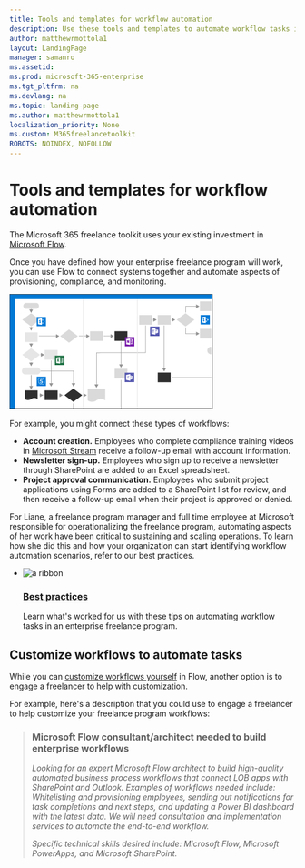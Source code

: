 ```yaml
---
title: Tools and templates for workflow automation 
description: Use these tools and templates to automate workflow tasks in an enterprise freelance program. 
author: matthewrmottola1
layout: LandingPage
manager: samanro
ms.assetid: 
ms.prod: microsoft-365-enterprise
ms.tgt_pltfrm: na
ms.devlang: na
ms.topic: landing-page
ms.author: matthewrmottola1
localization_priority: None 
ms.custom: M365freelancetoolkit
ROBOTS: NOINDEX, NOFOLLOW
---
```

Tools and templates for workflow automation
====================================================

The Microsoft 365 freelance toolkit uses your existing investment in [Microsoft Flow](https://flow.microsoft.com/).

Once you have defined how your enterprise freelance program will work, you can use Flow to connect systems together and automate aspects of provisioning, compliance, and monitoring.

![a workflow diagram](media/m365_freelance_cognitiveload_358x201.png)

For example, you might connect these types of workflows:
- **Account creation.** Employees who complete compliance training videos in [Microsoft Stream](https://stream.microsoft.com) receive a follow-up email with account information.
- **Newsletter sign-up.** Employees who sign up to receive a newsletter through SharePoint are added to an Excel spreadsheet.
- **Project approval communication.** Employees who submit project applications using Forms are added to a SharePoint list for review, and then receive a follow-up email when their project is approved or denied.

For Liane, a freelance program manager and full time employee at Microsoft responsible for operationalizing the freelance program, automating aspects of her work have been critical to sustaining and scaling operations. To learn how she did this and how your organization can start identifying workflow automation scenarios, refer to our best practices.  

<ul class="panelContent cardsF cols cols2">
    <li>
        <div class="cardSize">
            <div class="cardPadding">
                <div class="card">
                    <div class="cardImageOuter">
                        <div class="cardImage">
                            <img src="https://docs.microsoft.com/en-us/office/media/icons/best-practices-blue.svg" alt="a ribbon" />
                        </div>
                    </div>
                    <div class="cardText">
                        <h3><a href="workflowautomationbestpractices.md">Best practices</a></h3>
                        <p>Learn what's worked for us with these tips on automating workflow tasks in an enterprise freelance program.</p>
                    </div>
                </div>
            </div>
        </div>
    </li>
</ul>

Customize workflows to automate tasks
-------------------------------------

While you can [customize workflows yourself](https://docs.microsoft.com/flow/getting-started) in Flow, another option is to engage a freelancer to help with customization.

For example, here's a description that you could use to engage a freelancer to help customize your freelance program workflows:

> ### Microsoft Flow consultant/architect needed to build enterprise workflows
> *Looking for an expert Microsoft Flow architect to build high-quality automated business process workflows that connect LOB apps with SharePoint and Outlook. Examples of workflows needed include: Whitelisting and provisioning employees, sending out notifications for task completions and next steps, and updating a Power BI dashboard with the latest data. We will need consultation and implementation services to automate the end-to-end workflow.*
> 
> *Specific technical skills desired include: Microsoft Flow, Microsoft PowerApps, and Microsoft SharePoint.*
